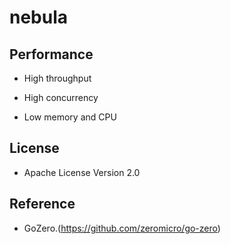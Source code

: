 # nebula

## Performance

* High throughput

* High concurrency

* Low memory and CPU


## License

* Apache License Version 2.0


## Reference

* GoZero.(https://github.com/zeromicro/go-zero)
